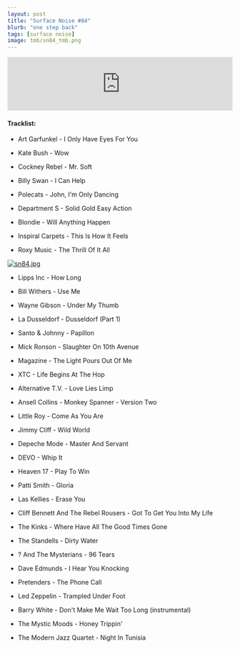 ```yaml
---
layout: post
title: "Surface Noise #84"
blurb: "one step back"
tags: [surface noise]
image: tmb/sn84_tmb.png
---
```


<iframe width="100%" height="120" src="https://www.mixcloud.com/widget/iframe/?hide_cover=1&feed=%2Fzero_cc%2Fsurface-noise-84-25620%2F" frameborder="0" ></iframe>

#### Tracklist:

- Art Garfunkel - I Only Have Eyes For You
- Kate Bush - Wow
- Cockney Rebel - Mr. Soft

- Billy Swan - I Can Help
- Polecats - John, I'm Only Dancing
- Department S - Solid Gold Easy Action

- Blondie - Will Anything Happen
- Inspiral Carpets - This Is How It Feels
- Roxy Music - The Thrill Of It All

[![sn84.jpg](https://i.postimg.cc/m2mj9LzN/sn84.jpg)](https://postimg.cc/JGBjVWQG)

- Lipps Inc - How Long
- Bill Withers - Use Me
- Wayne Gibson - Under My Thumb

- La Dusseldorf - Dusseldorf (Part 1)
- Santo & Johnny - Papillon
- Mick Ronson - Slaughter On 10th Avenue

- Magazine - The Light Pours Out Of Me
- XTC - Life Begins At The Hop
- Alternative T.V. - Love Lies Limp

- Ansell Collins - Monkey Spanner - Version Two
- Little Roy - Come As You Are
- Jimmy Cliff - Wild World

- Depeche Mode - Master And Servant
- DEVO - Whip It
- Heaven 17 - Play To Win

- Patti Smith - Gloria
- Las Kellies - Erase You
- Cliff Bennett And The Rebel Rousers - Got To Get You Into My Life

- The Kinks - Where Have All The Good Times Gone
- The Standells - Dirty Water
- ? And The Mysterians - 96 Tears

- Dave Edmunds - I Hear You Knocking
- Pretenders - The Phone Call
- Led Zeppelin - Trampled Under Foot

- Barry White - Don't Make Me Wait Too Long (instrumental)
- The Mystic Moods - Honey Trippin'

- The Modern Jazz Quartet - Night In Tunisia